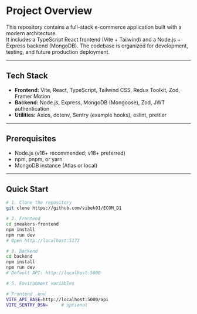 # Project Overview

This repository contains a full-stack e-commerce application built with a modern architecture.  
It includes a TypeScript React frontend (Vite + Tailwind) and a Node.js + Express backend (MongoDB). The codebase is organized for development, testing, and future production deployment.

---

## Tech Stack
- **Frontend:** Vite, React, TypeScript, Tailwind CSS, Redux Toolkit, Zod, Framer Motion  
- **Backend:** Node.js, Express, MongoDB (Mongoose), Zod, JWT authentication  
- **Utilities:** Axios, dotenv, Sentry (example hooks), eslint, prettier

---

## Prerequisites
- Node.js (v16+ recommended; v18+ preferred)  
- npm, pnpm, or yarn
- MongoDB instance (Atlas or local)  

---

## Quick Start

```bash
# 1. Clone the repository
git clone https://github.com/vibek01/ECOM_D1

# 2. Frontend
cd sneakers-frontend
npm install
npm run dev
# Open http://localhost:5173

# 3. Backend
cd backend
npm install
npm run dev
# Default API: http://localhost:5000

# 5. Environment variables

# Frontend .env
VITE_API_BASE=http://localhost:5000/api
VITE_SENTRY_DSN=     # optional
